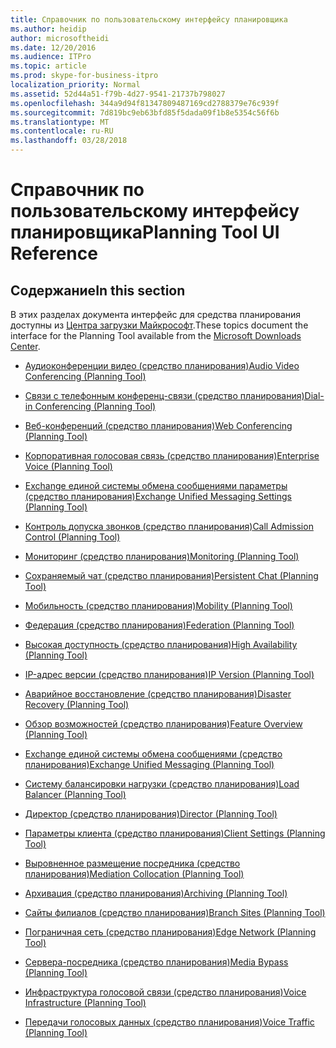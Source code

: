 ```yaml
---
title: Справочник по пользовательскому интерфейсу планировщика
ms.author: heidip
author: microsoftheidi
ms.date: 12/20/2016
ms.audience: ITPro
ms.topic: article
ms.prod: skype-for-business-itpro
localization_priority: Normal
ms.assetid: 52d44a51-f79b-4d27-9541-21737b798027
ms.openlocfilehash: 344a9d94f81347809487169cd2788379e76c939f
ms.sourcegitcommit: 7d819bc9eb63bfd85f5dada09f1b8e5354c56f6b
ms.translationtype: MT
ms.contentlocale: ru-RU
ms.lasthandoff: 03/28/2018
---
```

# <a name="planning-tool-ui-reference"></a><span data-ttu-id="52b32-102">Справочник по пользовательскому интерфейсу планировщика</span><span class="sxs-lookup"><span data-stu-id="52b32-102">Planning Tool UI Reference</span></span>
 
## <a name="in-this-section"></a><span data-ttu-id="52b32-103">Содержание</span><span class="sxs-lookup"><span data-stu-id="52b32-103">In this section</span></span>

<span data-ttu-id="52b32-104">В этих разделах документа интерфейс для средства планирования доступны из [Центра загрузки Майкрософт](https://go.microsoft.com/fwlink/p/?LinkID=282725).</span><span class="sxs-lookup"><span data-stu-id="52b32-104">These topics document the interface for the Planning Tool available from the [Microsoft Downloads Center](https://go.microsoft.com/fwlink/p/?LinkID=282725).</span></span> 
  
- [<span data-ttu-id="52b32-105">Аудиоконференции видео (средство планирования)</span><span class="sxs-lookup"><span data-stu-id="52b32-105">Audio Video Conferencing (Planning Tool)</span></span>](../../help-topics/help-planning/audio-video-conferencing.md)
    
- [<span data-ttu-id="52b32-106">Связи с телефонным конференц-связи (средство планирования)</span><span class="sxs-lookup"><span data-stu-id="52b32-106">Dial-in Conferencing (Planning Tool)</span></span>](../../help-topics/help-planning/dial-in-conferencing.md)
    
- [<span data-ttu-id="52b32-107">Веб-конференций (средство планирования)</span><span class="sxs-lookup"><span data-stu-id="52b32-107">Web Conferencing (Planning Tool)</span></span>](../../help-topics/help-planning/web-conferencing.md)
    
- [<span data-ttu-id="52b32-108">Корпоративная голосовая связь (средство планирования)</span><span class="sxs-lookup"><span data-stu-id="52b32-108">Enterprise Voice (Planning Tool)</span></span>](../../help-topics/help-planning/enterprise-voice.md)
    
- [<span data-ttu-id="52b32-109">Exchange единой системы обмена сообщениями параметры (средство планирования)</span><span class="sxs-lookup"><span data-stu-id="52b32-109">Exchange Unified Messaging Settings (Planning Tool)</span></span>](../../help-topics/help-planning/exchange-unified-messaging-settings.md)
    
- [<span data-ttu-id="52b32-110">Контроль допуска звонков (средство планирования)</span><span class="sxs-lookup"><span data-stu-id="52b32-110">Call Admission Control (Planning Tool)</span></span>](../../help-topics/help-planning/call-admission-control.md)
    
- [<span data-ttu-id="52b32-111">Мониторинг (средство планирования)</span><span class="sxs-lookup"><span data-stu-id="52b32-111">Monitoring (Planning Tool)</span></span>](../../help-topics/help-planning/monitoring.md)
    
- [<span data-ttu-id="52b32-112">Сохраняемый чат (средство планирования)</span><span class="sxs-lookup"><span data-stu-id="52b32-112">Persistent Chat (Planning Tool)</span></span>](../../help-topics/help-planning/persistent-chat.md)
    
- [<span data-ttu-id="52b32-113">Мобильность (средство планирования)</span><span class="sxs-lookup"><span data-stu-id="52b32-113">Mobility (Planning Tool)</span></span>](../../help-topics/help-planning/mobility.md)
    
- [<span data-ttu-id="52b32-114">Федерация (средство планирования)</span><span class="sxs-lookup"><span data-stu-id="52b32-114">Federation (Planning Tool)</span></span>](../../help-topics/help-planning/federation.md)
    
- [<span data-ttu-id="52b32-115">Высокая доступность (средство планирования)</span><span class="sxs-lookup"><span data-stu-id="52b32-115">High Availability (Planning Tool)</span></span>](../../help-topics/help-planning/high-availability.md)
    
- [<span data-ttu-id="52b32-116">IP-адрес версии (средство планирования)</span><span class="sxs-lookup"><span data-stu-id="52b32-116">IP Version (Planning Tool)</span></span>](../../help-topics/help-planning/ip-version.md)
    
- [<span data-ttu-id="52b32-117">Аварийное восстановление (средство планирования)</span><span class="sxs-lookup"><span data-stu-id="52b32-117">Disaster Recovery (Planning Tool)</span></span>](../../help-topics/help-planning/disaster-recovery.md)
    
- [<span data-ttu-id="52b32-118">Обзор возможностей (средство планирования)</span><span class="sxs-lookup"><span data-stu-id="52b32-118">Feature Overview (Planning Tool)</span></span>](../../help-topics/help-planning/feature-overview.md)
    
- [<span data-ttu-id="52b32-119">Exchange единой системы обмена сообщениями (средство планирования)</span><span class="sxs-lookup"><span data-stu-id="52b32-119">Exchange Unified Messaging (Planning Tool)</span></span>](../../help-topics/help-planning/exchange-unified-messaging.md)
    
- [<span data-ttu-id="52b32-120">Систему балансировки нагрузки (средство планирования)</span><span class="sxs-lookup"><span data-stu-id="52b32-120">Load Balancer (Planning Tool)</span></span>](../../help-topics/help-planning/load-balancer.md)
    
- [<span data-ttu-id="52b32-121">Директор (средство планирования)</span><span class="sxs-lookup"><span data-stu-id="52b32-121">Director (Planning Tool)</span></span>](../../help-topics/help-planning/director.md)
    
- [<span data-ttu-id="52b32-122">Параметры клиента (средство планирования)</span><span class="sxs-lookup"><span data-stu-id="52b32-122">Client Settings (Planning Tool)</span></span>](../../help-topics/help-planning/client-settings.md)
    
- [<span data-ttu-id="52b32-123">Выровненное размещение посредника (средство планирования)</span><span class="sxs-lookup"><span data-stu-id="52b32-123">Mediation Collocation (Planning Tool)</span></span>](../../help-topics/help-planning/mediation-collocation.md)
    
- [<span data-ttu-id="52b32-124">Архивация (средство планирования)</span><span class="sxs-lookup"><span data-stu-id="52b32-124">Archiving (Planning Tool)</span></span>](../../help-topics/help-planning/archiving.md)
    
- [<span data-ttu-id="52b32-125">Сайты филиалов (средство планирования)</span><span class="sxs-lookup"><span data-stu-id="52b32-125">Branch Sites (Planning Tool)</span></span>](../../help-topics/help-planning/branch-sites.md)
    
- [<span data-ttu-id="52b32-126">Пограничная сеть (средство планирования)</span><span class="sxs-lookup"><span data-stu-id="52b32-126">Edge Network (Planning Tool)</span></span>](../../help-topics/help-planning/edge-network.md)
    
- [<span data-ttu-id="52b32-127">Сервера-посредника (средство планирования)</span><span class="sxs-lookup"><span data-stu-id="52b32-127">Media Bypass (Planning Tool)</span></span>](../../help-topics/help-planning/media-bypass.md)
    
- [<span data-ttu-id="52b32-128">Инфраструктура голосовой связи (средство планирования)</span><span class="sxs-lookup"><span data-stu-id="52b32-128">Voice Infrastructure (Planning Tool)</span></span>](../../help-topics/help-planning/voice-infrastructure.md)
    
- [<span data-ttu-id="52b32-129">Передачи голосовых данных (средство планирования)</span><span class="sxs-lookup"><span data-stu-id="52b32-129">Voice Traffic (Planning Tool)</span></span>](../../help-topics/help-planning/voice-traffic.md)
    

